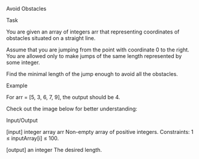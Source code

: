 Avoid Obstacles

Task

You are given an array of integers arr that representing coordinates
of obstacles situated on a straight line.

Assume that you are jumping from the point with coordinate 0 to the right.
You are allowed only to make jumps of the same length represented by some
integer.

Find the minimal length of the jump enough to avoid all the obstacles.

Example

For arr = [5, 3, 6, 7, 9], the output should be 4.

Check out the image below for better understanding:

Input/Output

[input] integer array arr
Non-empty array of positive integers.
Constraints: 1 ≤ inputArray[i] ≤ 100.

[output] an integer
The desired length.
